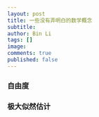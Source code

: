 ```yaml
---
layout: post
title: 一些没有弄明白的数学概念
subtitle:
author: Bin Li
tags: []
image: 
comments: true
published: false
---
```


### 自由度


### 极大似然估计